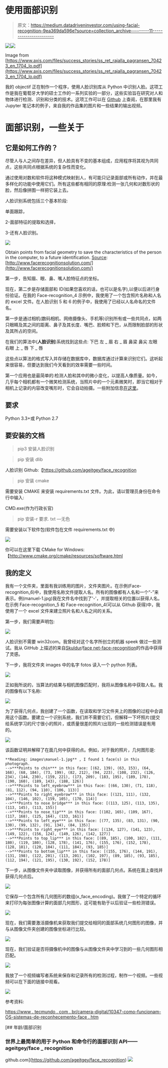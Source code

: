 # 使用面部识别

> 原文：<https://medium.datadriveninvestor.com/using-facial-recognition-9ea369da596e?source=collection_archive---------11----------------------->

[![](img/295ae3365107f397bce59e00c7fedc60.png)](http://www.track.datadriveninvestor.com/DDI-Infograph-11-16)![](img/ada9aa488a69a2d8d139a7a8c0f7558f.png)

Image from [https://www.axis.com/files/success_stories/ss_ret_rajalla_pagransen_70423_en_1704_lo.pdf](https://www.axis.com/files/success_stories/ss_ret_rajalla_pagransen_70423_en_1704_lo.pdf)

我的 objectif 正在制作一个程序，使用人脸识别库从 Python 中识别人脸。这项工作是我在葡萄牙大学的硕士工作的一系列实验的一部分，这些实验旨在研究对人和物体进行检测、识别和分类的技术。这项工作可以在 [Github](https://github.com/MRobalinho/Facial-Recognition) 上查阅，在那里我有 Jupyter 笔记本的例子，来自我的作品集的图片和一些结果的输出视频。

# 面部识别，一些关于

## 它是如何工作的？

尽管人与人之间存在差异，但人脸具有不变的基本组成，应用程序将其视为共同点，这些共同点根据系统的复杂性而变化。

通过使用对数和软件将这种模式映射到人，有可能只记录面部或所有动作，并在最多样化的功能中使用它们。所有这些都有相同的原理:检测一张几何和对数形状的脸，然后像拼图一样把它装上去。

人脸识别系统包括三个基本阶段:

单面跟踪，

2-面部特征的提取和选择，

3-还有人脸识别。

![](img/56763161dcd450b11365e0edc91c70f9.png)

Obtain points from facial geometry to save the characteristics of the person in the computer, to a future identification. [Source](http://www.facerecognitionsolution.com): [http://www.facerecognitionsolution.com/](http://www.facerecognitionsolution.com/)

第一步，告知眉、眼、鼻、嘴人脸特征点的坐标。

现在，第二步是存储面部和 ID(如果您喜欢的话，也可以是名字),以便以后进行身份验证。在我的 Face-recognition_4 示例中，我使用了一个包含照片名称和人名的 excel 文件。在人脸识别 5 和 6 的例子中，我使用了已经以人名命名的文件名。

第一步是通过相机(数码相机、网络摄像头、手机等)识别所有或一些共同点，如两只眼睛及其之间的距离、鼻子及其长度、嘴巴、脸颊和下巴，从而限制脸部的形状及其所占的空间。

在我们的算法中(**人脸识别**)系统找到这些点:
下巴
左 _ 眉
右 _ 眉
鼻梁
鼻尖
左眼
右眼
上 _ 唇
下 _ 唇

这些点以算法的格式写入并存储在数据库中，数据库通过计算来识别它们。这听起来很容易，但要达到我们今天看到的效率需要一些时间。

第一个应用也是最简单的:检测人脸和其中的微小变化，以提高人像质量。如今，几乎每个相机都有一个微笑检测系统，当照片中的一个元素微笑时，即当它相对于相机上记录的内容改变嘴形时，它会自动拍摄。一些附加信息[在这里](https://www.tecmundo.com.br/camera-digital/10347-como-funcionam-os-sistemas-de-reconhecimento-facial.htm)。

## 要求

Python 3.3+或 Python 2.7

## 要安装的文档

> pip3 安装人脸识别

> pip 安装 dlib

人脸识别 Github:【https://github.com/ageitgey/face_recognition 

> pip 安装 cmake

需要安装 CMAKE 来安装 requirements.txt 文件。为此，请以管理员身份在命令行中输入:

CMD.exe(作为行政长官)

> pip 安装-r 要求. txt —无色

需要安装以下软件包(软件包在文件 requirements.txt 中)

![](img/a4d7a0c1cfd9cd6f3fab5fa079032f70.png)

你可以在这里下载 CMake for Windows:【http://www.cmake.org/cmake/resources/software.html 

## 我的定义

我有一个文件夹，里面有我训练用的图片，文件夹图片。在示例(Face-recognition_6)中，我使用名称文件提取人名。所有的图像都有人名和一个“-”来表示。例(manuel-1.jpg)我在文件名中找到了'-'，并提取相关的位置以获得人名。在示例 Face-recognition_5 和 Face-recognition_4(可以从 Github 获得)中，我使用了一个 excel 文件来建立照片名和人名之间的关系。

第一步，我们需要声明包:

![](img/ce15d0bf7813ba1b0db3d7fabfc9f5ac.png)

人脸识别不需要 win32com。我曾经对这个名字所创立的机器 speek 做过一些测试。我从 GitHub 上描述的来自[Skuldur](https://github.com/Skuldur)/[face net-face-recognition](https://github.com/Skuldur/facenet-face-recognition)的作品中获得了灵感。

下一步，我将文件夹 images 中的名字 fotos 读入一个 python 列表。

![](img/4894d51eac3ff5cc46f88ae887d74642.png)

正如我所说的，当算法的结果与相机图像匹配时，我将从图像名称中获取人名。我的图像有以下名称:

![](img/f773e8834e1461ce561717706883c0d5.png)

为了获得几何点，我创建了一个函数，在读取和学习文件夹上的图像的过程中会调用这个函数。要建立一个识别系统，我们并不需要它们，但解释一下坏照片(提交给系统学习的尺寸很小的照片，或质量很差的照片)出现的一些检测错误是有用的。

![](img/17ed336265bb27c862d67a5c22d623bc.png)

该函数证明并解释了在面几何中获得的点。例如，对于我的照片，几何图形是:

```
**Reading: images\manuel-1.jpg** , I found 1 face(s) in this photograph.
-->***Points to chin*** in this face: [(62, 139), (63, 153), (64, 168), (68, 184), (73, 199), (82, 212), (94, 223), (108, 232), (126, 234), (144, 230), (159, 221), (173, 209), (183, 195), (189, 178), (190, 160), (189, 143), (188, 126)]
-->***Points to left_eyebrow*** in this face: [(66, 130), (71, 118), (81, 112), (94, 110), (106, 113)]
-->***Points to right_eyebrow*** in this face: [(121, 111), (132, 104), (146, 102), (159, 105), (170, 114)]
-->***Points to nose_bridge*** in this face: [(113, 125), (113, 135), (113, 145), (113, 155)]
-->***Points to nose_tip*** in this face: [(102, 165), (109, 167), (117, 168), (125, 164), (133, 161)]
-->***Points to left_eye*** in this face: [(77, 135), (83, 131), (90, 130), (99, 132), (91, 134), (84, 135)]
-->***Points to right_eye*** in this face: [(134, 127), (141, 123), (149, 122), (156, 124), (149, 126), (142, 127)]
-->***Points to top_lip*** in this face: [(89, 185), (100, 182), (111, 180), (119, 180), (128, 178), (141, 176), (155, 176), (152, 178), (128, 181), (120, 184), (111, 184), (93, 185)]
-->***Points to bottom_lip*** in this face: [(155, 176), (144, 191), (131, 198), (122, 201), (113, 201), (102, 197), (89, 185), (93, 185), (112, 194), (121, 195), (130, 192), (152, 178)]
```

下一步，从图像文件夹中读取图像，并获得所有的面部几何点。系统在面上查找并获得几何点后。

![](img/2c0d02c03f4614b59212148019e179a2.png)

它保存一个包含所有几何图形的数组(x_face_encoding)。我做了一个特定的循环来打印为每张图像计算的面部几何图形，这可能有助于以后验证一些检测错误。

![](img/2d94ab505de28d9b4d5f021e38eb0879.png)

现在，我们需要激活摄像机来获取我们提交给相同的面部系统几何图形的图像，并与从图像文件夹创建的图像坐标进行比较。

![](img/bc941096ab0ed3001f54eb834283f35a.png)

现在，我们验证是否将摄像机中的图像与从图像文件夹中学习到的一些几何图形相匹配。

![](img/816acd75841bf5f15ec424e4a941d97b.png)

我放了一个视频编写者系统来保存和记录所有的检测过程，制作一个视频。一些视频可以在下面的链接中观看。

![](img/4d7a53307506d7f8187fcd67d91db565.png)

参考资料:

[https://www . tecmundo . com . br/camera-digital/10347-como-funcionam-OS-sistemas-de-reconhecemento-face . htm](https://www.tecmundo.com.br/camera-digital/10347-como-funcionam-os-sistemas-de-reconhecimento-facial.htm)

[](https://github.com/ageitgey/face_recognition) [## 年龄/面部识别

### 世界上最简单的用于 Python 和命令行的面部识别 API——ageitgey/face _ recognition

github.com](https://github.com/ageitgey/face_recognition) [![](img/e090f86b00d1fcebd843439f5dbc3bfd.png)](http://www.track.datadriveninvestor.com/DDI-Infograph-11-16B)